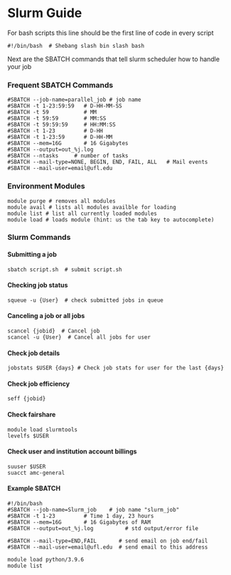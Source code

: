 # Slurm Guide

    
For bash scripts this line should be the first line of code in every script 
```
#!/bin/bash  # Shebang slash bin slash bash
```
Next are the SBATCH commands that tell slurm scheduler how to handle your job

### Frequent SBATCH Commands
```
#SBATCH --job-name=parallel_job # job name
#SBATCH -t 1-23:59:59   # D-HH-MM-SS
#SBATCH -t 59           # MM
#SBATCH -t 59:59        # MM:SS
#SBATCH -t 59:59:59     # HH:MM:SS
#SBATCH -t 1-23         # D-HH
#SBATCH -t 1-23:59      # D-HH-MM
#SBATCH --mem=16G       # 16 Gigabytes
#SBATCH --output=out_%j.log
#SBATCH --ntasks     # number of tasks
#SBATCH --mail-type=NONE, BEGIN, END, FAIL, ALL   # Mail events 
#SBATCH --mail-user=email@ufl.edu
```
### Environment Modules
```
module purge # removes all modules
module avail # lists all modules availble for loading
module list # list all currently loaded modules
module load # loads module (hint: us the tab key to autocomplete)
```
### Slurm Commands
#### Submitting a job
```
sbatch script.sh  # submit script.sh
```
#### Checking job status
```
squeue -u {User}  # check submitted jobs in queue 
```
#### Canceling a job or all jobs
```
scancel {jobid}  # Cancel job  
scancel -u {User}  # Cancel all jobs for user
```
#### Check job details
```
jobstats $USER {days} # Check job stats for user for the last {days}
```
#### Check job efficiency
```
seff {jobid}
```
#### Check fairshare
```
module load slurmtools
levelfs $USER
```
#### Check user and institution account billings
```
suuser $USER
suacct amc-general
```


#### Example SBATCH
```
#!/bin/bash
#SBATCH --job-name=Slurm_job    # job name "slurm_job"
#SBATCH -t 1-23         # Time 1 day, 23 hours
#SBATCH --mem=16G       # 16 Gigabytes of RAM
#SBATCH --output=out_%j.log          # std output/error file

#SBATCH --mail-type=END,FAIL       # send email on job end/fail
#SBATCH --mail-user=email@ufl.edu  # send email to this address

module load python/3.9.6         
module list
```

